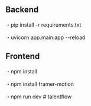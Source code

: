 ## Backend
・pip install -r requirements.txt

・uvicorn app.main:app --reload

## Frontend
・npm install

・npm install framer-motion

・npm run dev
#   t a l e n t f l o w  
 
